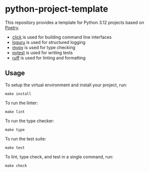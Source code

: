 # python-project-template

This repository provides a template for Python 3.12 projects based on [Poetry](https://github.com/python-poetry/poetry).

* [click](https://github.com/pallets/click) is used for building command line interfaces
* [loguru](https://github.com/Delgan/loguru) is used for structured logging
* [mypy](https://mypy.readthedocs.io/en/stable) is used for type checking
* [pytest](https://docs.pytest.org/en/8.2.x) is used for writing tests
* [ruff](https://docs.astral.sh/ruff) is used for linting and formatting

## Usage

To setup the virtual environment and install your project, run:

```shell
make install
```

To run the linter:

```shell
make lint
```

To run the type checker:

```shell
make type
```

To run the test suite:

```shell
make test
```

To lint, type check, and test in a single command, run:

```shell
make check
```
